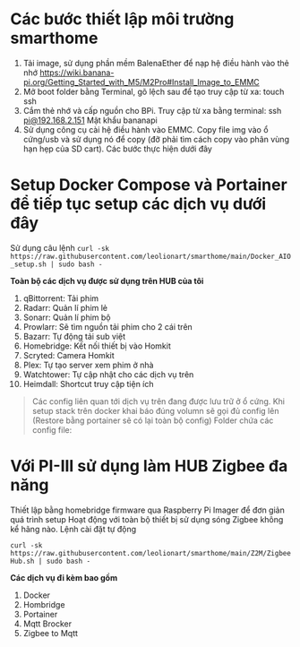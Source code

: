 # Các bước thiết lập môi trường smarthome

1. Tải image, sử dụng phần mềm BalenaEther để nạp hệ điều hành vào thẻ nhớ
https://wiki.banana-pi.org/Getting_Started_with_M5/M2Pro#Install_Image_to_EMMC
2. Mở boot folder bằng Terminal, gõ lệch sau để tạo truy cập từ xa: touch ssh
3. Cắm thẻ nhớ và cấp nguồn cho BPi. Truy cập từ xa bằng terminal: ssh pi@192.168.2.151 Mật khẩu bananapi
4. Sử dụng công cụ cài hệ điều hành vào EMMC. Copy file img vào ổ cứng/usb và sử dụng nó để copy (đỡ phải tìm cách copy vào phân vùng hạn hẹp của SD cart). Các bước thực hiện dưới đây

# Setup Docker Compose và Portainer để tiếp tục setup các dịch vụ dưới đây
Sử dụng câu lệnh `curl -sk https://raw.githubusercontent.com/leolionart/smarthome/main/Docker_AIO_setup.sh | sudo bash -`

**Toàn bộ các dịch vụ được sử dụng trên HUB của tôi**
1. qBittorrent: Tải phim
2. Radarr: Quản lí phim lẻ
3. Sonarr: Quản lí phim bộ
4. Prowlarr: Sẽ tìm nguồn tải phim cho 2 cái trên
5. Bazarr: Tự động tải sub việt
6. Homebridge: Kết nối thiết bị vào Homkit
7. Scryted: Camera Homkit
8. Plex: Tự tạo server xem phim ở nhà
9. Watchtower: Tự cập nhật cho các dịch vụ trên
10. Heimdall: Shortcut truy cập tiện ích

> Các config liên quan tới dịch vụ trên đang được lưu trữ ở ổ cứng. Khi setup stack trên docker khai báo đúng volumn sẽ gọi đủ config lên (Restore bằng portainer sẽ có lại toàn bộ config)
> Folder chứa các config file: 

# Với PI-III sử dụng làm HUB Zigbee đa năng
Thiết lập bằng homebridge firmware qua Raspberry Pi Imager để đơn giản quá trình setup
Hoạt động với toàn bộ thiết bị sử dụng sóng Zigbee không kể hãng nào. Lệnh cài đặt tự động

`curl -sk https://raw.githubusercontent.com/leolionart/smarthome/main/Z2M/ZigbeeHub.sh | sudo bash -`

**Các dịch vụ đi kèm bao gồm**
1. Docker
2. Hombridge
3. Portainer
4. Mqtt Brocker
5. Zigbee to Mqtt

